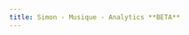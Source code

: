 ```yaml
---
title: Simon - Musique - Analytics **BETA**
---
```


<section id="auth-button"></section>
<section id="view-selector"></section>
<section id="timeline"></section>


<script>
(function(w,d,s,g,js,fjs){
  g=w.gapi||(w.gapi={});g.analytics={q:[],ready:function(cb){this.q.push(cb)}};
  js=d.createElement(s);fjs=d.getElementsByTagName(s)[0];
  js.src='https://apis.google.com/js/platform.js';
  fjs.parentNode.insertBefore(js,fjs);js.onload=function(){g.load('analytics')};
}(window,document,'script'));
</script>

<script src="javascripts/test-analytics.js>
</scripts>
